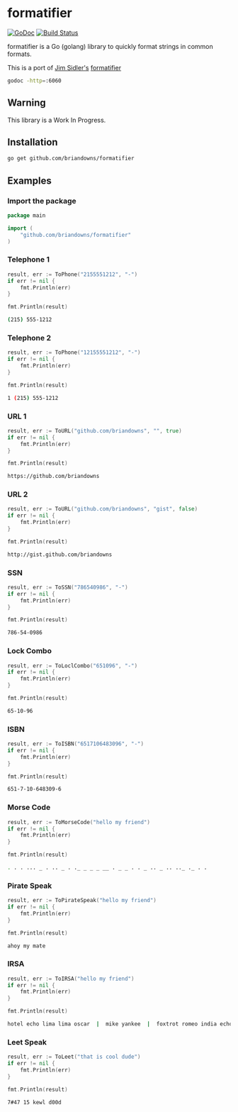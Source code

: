 # formatifier

[![GoDoc](https://godoc.org/github.com/briandowns/formatifier?status.svg)](https://godoc.org/github.com/briandowns/formatifier) [![Build Status](https://travis-ci.org/briandowns/formatifier.svg?branch=master)](https://travis-ci.org/briandowns/formatifier)

formatifier is a Go (golang) library to quickly format strings in common formats.

This is a port of [Jim Sidler's](https://github.com/jvsidler) [formatifier](https://github.com/jvsidler/formatifier) 

```bash
godoc -http=:6060
```

## Warning

This library is a Work In Progress.

## Installation

```bash
go get github.com/briandowns/formatifier
```

## Examples

### Import the package

```Go
package main

import (
    "github.com/briandowns/formatifier"
)
```

### Telephone 1

```Go
result, err := ToPhone("2155551212", "-")
if err != nil {
    fmt.Println(err)
}

fmt.Println(result)
```
```bash
(215) 555-1212
```

### Telephone 2

```Go
result, err := ToPhone("12155551212", "-")
if err != nil {
    fmt.Println(err)
}

fmt.Println(result)
```
```bash
1 (215) 555-1212
```

### URL 1

```Go
result, err := ToURL("github.com/briandowns", "", true)
if err != nil {
    fmt.Println(err)
}

fmt.Println(result)
```
```bash
https://github.com/briandowns
```

### URL 2

```Go
result, err := ToURL("github.com/briandowns", "gist", false)
if err != nil {
    fmt.Println(err)
}

fmt.Println(result)
```
```bash
http://gist.github.com/briandowns
```

### SSN

```Go
result, err := ToSSN("786540986", "-")
if err != nil {
    fmt.Println(err)
}

fmt.Println(result)
```
```bash
786-54-0986
```

### Lock Combo

```Go
result, err := ToLoclCombo("651096", "-")
if err != nil {
    fmt.Println(err)
}

fmt.Println(result)
```
```bash
65-10-96
```

### ISBN

```Go
result, err := ToISBN("6517106483096", "-")
if err != nil {
    fmt.Println(err)
}

fmt.Println(result)
```
```bash
651-7-10-648309-6
```
### Morse Code

```Go
result, err := ToMorseCode("hello my friend")
if err != nil {
    fmt.Println(err)
}

fmt.Println(result)
```
```bash
. . . ... _ . .. _ . ._ _ _ _ __ . _ _ . . _ .. _ .. .._ ._ . .
```

### Pirate Speak

```Go
result, err := ToPirateSpeak("hello my friend")
if err != nil {
    fmt.Println(err)
}

fmt.Println(result)
```
```bash
ahoy my mate
```

### IRSA

```Go
result, err := ToIRSA("hello my friend")
if err != nil {
    fmt.Println(err)
}

fmt.Println(result)
```
```bash
hotel echo lima lima oscar  |  mike yankee  |  foxtrot romeo india echo november delta 
```

### Leet Speak

```Go
result, err := ToLeet("that is cool dude")
if err != nil {
    fmt.Println(err)
}

fmt.Println(result)
```
```bash
7#47 15 kewl d00d
```

